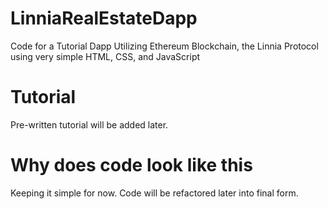 # LinniaRealEstateDapp
Code for a Tutorial Dapp Utilizing Ethereum Blockchain, the Linnia Protocol using very simple HTML, CSS, and JavaScript

# Tutorial
Pre-written tutorial will be added later. 

# Why does code look like this
Keeping it simple for now. Code will be refactored later into final form.

